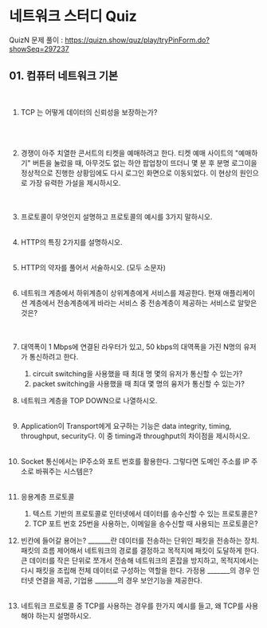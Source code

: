 # 네트워크 스터디 Quiz
QuizN 문제 풀이 : https://quizn.show/quz/play/tryPinForm.do?showSeq=297237

## 01. 컴퓨터 네트워크 기본

<br>

1. TCP 는 어떻게 데이터의 신뢰성을 보장하는가?

   <br>

   <br>

2. 경쟁이 아주 치열한 콘서트의 티켓을 예매하려고 한다. 티켓 예매 사이트의 "예매하기" 버튼을 눌렀을 때, 아무것도 없는 하얀 팝업창이 뜨더니 몇 분 후 분명 로그이을 정상적으로 진행한 상황임에도 다시 로그인 화면으로 이동되었다. 이 현상의 원인으로 가장 유력한 가설을 제시하시오.
   <br>
   <br>
   <br>

3. 프로토콜이 무엇인지 설명하고 프로토콜의 예시를 3가지 말하시오.
   <br>
   <br>

4. HTTP의 특징 2가지를 설명하시오.
   <br>
   <br>

5. HTTP의 약자를 풀어서 서술하시오. (모두 소문자)
   <br>
   <br>

6. 네트워크 계층에서 하위계층이 상위계층에게 서비스를 제공한다. 현재 애플리케이션 계층에서 전송계층에게 바라는 서비스 중 전송계층이 제공하는 서비스로 알맞은 것은?
   <br>
   <br>
   <br>

7. 대역폭이 1 Mbps에 연결된 라우터가 있고, 50 kbps의 대역폭을 가진 N명의 유저가 통신하려고 한다. 

   1. circuit switching을 사용했을 때 최대 명 몇의 유저가 통신할 수 있는가?
      <br>
   2. packet switching을 사용했을 때 최대 몇 명의 융저가 통신할 수 있는가?
      <br>

8. 네트워크 계층을 TOP DOWN으로 나열하시오.
   <br>
   <br>

9. Application이 Transport에게 요구하는 기능은 data integrity, timing, throughput, security다. 이 중 timing과 throughput의 차이점을 제시하시오.
   <br>
   <br>

10. Socket 통신에서는 IP주소와 포트 번호를 활용한다. 그렇다면 도메인 주소를 IP 주소로 바꿔주는 시스템은?
    <br>
    <br>

11. 응용계층 프로토콜

    1. 텍스트 기반의 프로토콜로 인터넷에서 데이터를 송수신할 수 있는 프로토콜은?
       <br>
    2. TCP 포트 번호 25번을 사용하는, 이메일을 송수신할 때 사용되는 프로토콜은?
       <br>

12. 빈칸에 들어갈 용어는?     \_\_\_\_\_\_\_란 데이터를 전송하는 단위인 패킷을 전송하는 장치. 패킷의 흐름 제어해서 네트워크의 경로를 결정하고 목적지에 패킷이 도달하게 한다. 큰 데이터를 작은 단위로 쪼개서 전송해 네트워크의 혼잡을 방지하고, 목적지에서는 다시 패킷을 조립해 전체 데이터로 구성하는 역할을 한다. 가정용 \_\_\_\_\_\_\_의 경우 인터넷 연결을 제공, 기업용 \_\_\_\_\_\__의 경우 보안기능을 제공한다.
    <br>
    <br>

13. 네트워크 프로토콜 중 TCP를 사용하는 경우를 한가지 예시를 들고, 왜 TCP를 사용해야 하는지 설명하시오.

    <br>

    <br>